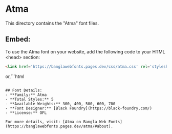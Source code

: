 # Atma

This directory contains the "Atma" font files.

## Embed:
To use the Atma font on your website, add the following code to your HTML &lt;head&gt; section:
```html
<link href='https://banglawebfonts.pages.dev/css/atma.css' rel='stylesheet'>
```

or,```html
<style>
@import url('https://banglawebfonts.pages.dev/css/atma.css');
</style>
```

## Font Details:
- **Family:** Atma
- **Total Styles:** 5
- **Available Weights:** 300, 400, 500, 600, 700
- **Font Designer:** [Black Foundry](https://black-foundry.com/)
- **License:** OFL

For more details, visit: [Atma on Bangla Web Fonts](https://banglawebfonts.pages.dev/atma/#about).